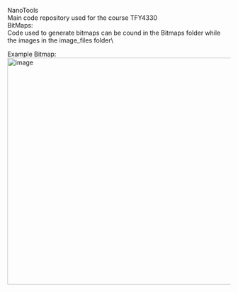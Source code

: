N a n o T o o l s \
Main code repository used for the course TFY4330\
 
BitMaps:\
Code used to generate bitmaps can be cound in the Bitmaps folder while the images in the image_files folder\

Example Bitmap:\
<img width="512" height="512" alt="image" src="https://github.com/user-attachments/assets/98d923c6-e659-416a-b2e0-7a8b812facb5" />

 
